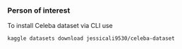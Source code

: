 ### Person of interest



To install Celeba dataset via CLI use
```
kaggle datasets download jessicali9530/celeba-dataset
```


